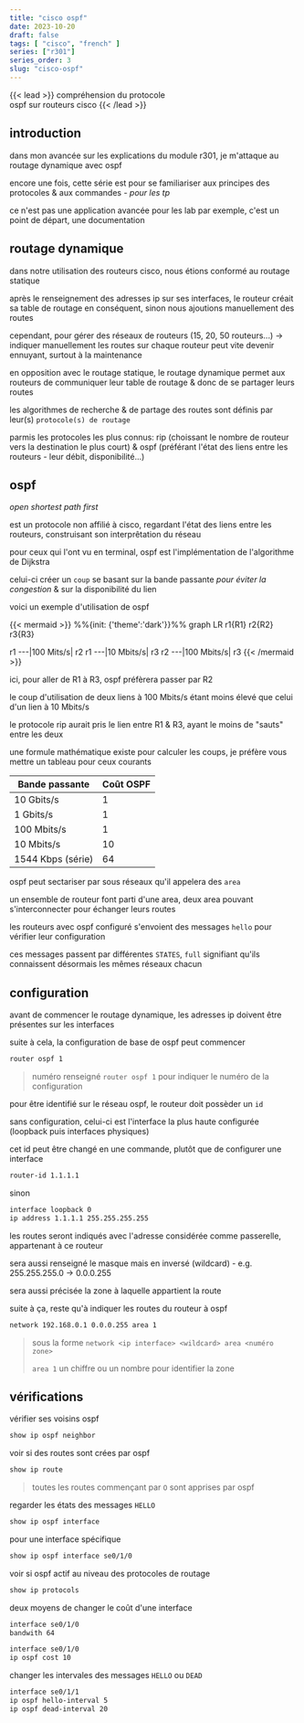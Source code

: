 ```yaml
---
title: "cisco ospf"
date: 2023-10-20
draft: false
tags: [ "cisco", "french" ]
series: ["r301"]
series_order: 3
slug: "cisco-ospf"
---
```


<!-- prologue -->

{{< lead >}}
compréhension du protocole  
ospf sur routeurs cisco
{{< /lead >}}

<!-- article -->

## introduction

dans mon avancée sur les explications du module r301, je m'attaque au routage dynamique avec ospf

encore une fois, cette série est pour se familiariser aux principes des protocoles & aux commandes *- pour les tp*

ce n'est pas une application avancée pour les lab par exemple, c'est un point de départ, une documentation

## routage dynamique

dans notre utilisation des routeurs cisco, nous étions conformé au routage statique

après le renseignement des adresses ip sur ses interfaces, le routeur créait sa table de routage en conséquent, sinon nous ajoutions manuellement des routes

cependant, pour gérer des réseaux de routeurs (15, 20, 50 routeurs...) -> indiquer manuellement les routes sur chaque routeur peut vite devenir ennuyant, surtout à la maintenance

en opposition avec le routage statique, le routage dynamique permet aux routeurs de communiquer leur table de routage & donc de se partager leurs routes

les algorithmes de recherche & de partage des routes sont définis par leur(s) `protocole(s) de routage`

parmis les protocoles les plus connus: rip (choissant le nombre de routeur vers la destination le plus court) & ospf (préférant l'état des liens entre les routeurs - leur débit, disponibilité...)

## ospf

*open shortest path first*

est un protocole non affilié à cisco, regardant l'état des liens entre les routeurs, construisant son interprêtation du réseau

pour ceux qui l'ont vu en terminal, ospf est l'implémentation de l'algorithme de Dijkstra

celui-ci créer un `coup` se basant sur la bande passante *pour éviter la congestion* & sur la disponibilité du lien

voici un exemple d'utilisation de ospf

{{< mermaid >}}
%%{init: {'theme':'dark'}}%%
graph LR
r1{R1}
r2{R2}
r3{R3}

r1 ---|100 Mits/s| r2
r1 ---|10 Mbits/s| r3
r2 ---|100 Mbits/s| r3
{{< /mermaid >}}

ici, pour aller de R1 à R3, ospf préfèrera passer par R2

le coup d'utilisation de deux liens à 100 Mbits/s étant moins élevé que celui d'un lien à 10 Mbits/s

le protocole rip aurait pris le lien entre R1 & R3, ayant le moins de "sauts" entre les deux

une formule mathématique existe pour calculer les coups, je préfère vous mettre un tableau pour ceux courants

<table><thead><tr><th>Bande passante</th><th>Coût OSPF</th></tr></thead><tbody><tr><td>10 Gbits/s</td><td>1</td></tr><tr><td>1 Gbits/s</td><td>1</td></tr><tr><td>100 Mbits/s</td><td>1</td></tr><tr><td>10 Mbits/s</td><td>10</td></tr><tr><td>1544 Kbps (série)</td><td>64</td></tr></tbody></table>

ospf peut sectariser par sous réseaux qu'il appelera des `area`

un ensemble de routeur font parti d'une area, deux area pouvant s'interconnecter pour échanger leurs routes

<!-- https://www.ictshore.com/free-ccna-course/ospf-understanding/ -->

les routeurs avec ospf configuré s'envoient des messages `hello` pour vérifier leur configuration

ces messages passent par différentes `STATES`, `full` signifiant qu'ils connaissent désormais les mêmes réseaux chacun

<!-- area, state (full c'est dernier bon), messages hello -->

<!-- ip ospf cost 999 ou bandwith 64 -->

## configuration

avant de commencer le routage dynamique, les adresses ip doivent être présentes sur les interfaces

suite à cela, la configuration de base de ospf peut commencer

```bash
router ospf 1
```
> numéro renseigné `router ospf 1` pour indiquer le numéro de la configuration

pour être identifié sur le réseau ospf, le routeur doit possèder un `id`

sans configuration, celui-ci est l'interface la plus haute configurée (loopback puis interfaces physiques)

cet id peut être changé en une commande, plutôt que de configurer une interface

```bash
router-id 1.1.1.1
```

sinon

```bash
interface loopback 0
ip address 1.1.1.1 255.255.255.255
```

les routes seront indiqués avec l'adresse considérée comme passerelle, appartenant à ce routeur

sera aussi renseigné le masque mais en inversé (wildcard) - e.g. 255.255.255.0 -> 0.0.0.255

sera aussi précisée la zone à laquelle appartient la route

suite à ça, reste qu'à indiquer les routes du routeur à ospf

```bash
network 192.168.0.1 0.0.0.255 area 1
```
> sous la forme `network <ip interface> <wildcard> area <numéro zone>`
>
> `area 1` un chiffre ou un nombre pour identifier la zone

## vérifications

vérifier ses voisins ospf

```bash
show ip ospf neighbor
```

voir si des routes sont crées par ospf

```bash
show ip route
```
> toutes les routes commençant par `O` sont apprises par ospf

regarder les états des messages `HELLO`

```bash
show ip ospf interface
```

pour une interface spécifique

```bash
show ip ospf interface se0/1/0
```

voir si ospf actif au niveau des protocoles de routage

```bash
show ip protocols
```

deux moyens de changer le coût d'une interface

```bash
interface se0/1/0
bandwith 64

interface se0/1/0
ip ospf cost 10
```

changer les intervales des messages `HELLO` ou `DEAD`

```bash
interface se0/1/1
ip ospf hello-interval 5
ip ospf dead-interval 20
```

<!-- ```bash
enable
configure terminal
hostname R3
no ip domain-lookup
enable secret class
line console 0
password cisco
login
exit

do show ospf neighbor
do show ip ospf interface
do show ip route ! O -> apprisent par ospf
do show ip protocols

interface se0/1/1
ip ospf cost 10

interface se0/1/0
ip ospf hello-interval 5
ip ospf dead-interval 20

do show ip ospf interface se0/1/0

int loopback 0
ip address 1.1.1.1 255.255.255.255

interface g0/0
bandwith 64 ! 64 Mbits/s

do write ! copy run start
``` -->
